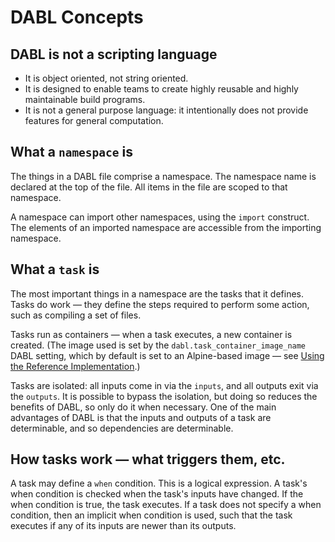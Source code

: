 # DABL Concepts

## DABL is not a scripting language

* It is object oriented, not string oriented.
* It is designed to enable teams to create highly reusable and highly maintainable
build programs.
* It is not a general purpose language: it intentionally does not provide features
for general computation.

## What a `namespace` is

The things in a DABL file comprise a namespace. The namespace name is declared
at the top of the file. All items in the file are scoped to that namespace.

A namespace can import other namespaces, using the `import` construct.
The elements of an imported namespace are accessible from the importing namespace.

## What a `task` is

The most important things in a namespace are the tasks that it defines. Tasks
do work — they define the steps required to perform some action, such as
compiling a set of files.

Tasks run as containers — when a task executes, a new container is created.
(The image used is set by the `dabl.task_container_image_name` DABL setting,
which by default is set to an Alpine-based image — see
[Using the Reference Implementation](/README.md#using-the-reference-implementation).)

Tasks are isolated: all inputs come in via the `inputs`, and all outputs exit
via the `outputs`. It is possible to bypass the isolation, but doing so reduces
the benefits of DABL, so only do it when necessary. One of the main advantages
of DABL is that the inputs and outputs of a task are determinable, and so
dependencies are determinable.

## How tasks work — what triggers them, etc.

A task may define a `when` condition. This is a logical expression. A task's
when condition is checked when the task's inputs have changed. If the when
condition is true, the task executes. If a task does not specify a when condition,
then an implicit when condition is used, such that the task executes if any
of its inputs are newer than its outputs.
